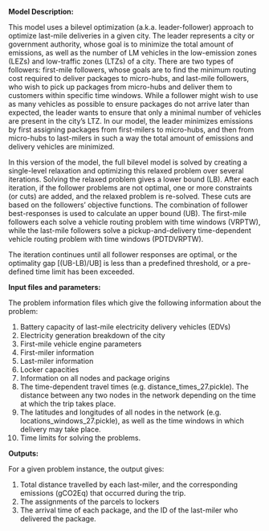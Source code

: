 **Model Description:**

This model uses a bilevel optimization (a.k.a. leader-follower) approach to optimize last-mile deliveries in a given city. The leader represents a city or government authority, whose goal is to minimize the total amount of emissions, as well as the number of LM vehicles in the low-emission zones (LEZs) and low-traffic zones (LTZs) of a city. There are two types of followers: first-mile followers, whose goals are to find the minimum routing cost required to deliver packages to micro-hubs, and last-mile followers, who wish to pick up packages from micro-hubs and deliver them to customers within specific time windows. While a follower might wish to use as many vehicles as possible to ensure packages do not arrive later than expected, the leader wants to ensure that only a minimal number of vehicles are present in the city’s LTZ. In our model, the leader minimizes emissions by first assigning packages from first-milers to micro-hubs, and then from micro-hubs to last-milers in such a way the total amount of emissions and delivery vehicles are minimized.

In this version of the model, the full bilevel model is solved by creating a single-level relaxation and optimizing this relaxed problem over several iterations. Solving the relaxed problem gives a lower bound (LB). After each iteration, if the follower problems are not optimal, one or more constraints (or cuts) are added, and the relaxed problem is re-solved. These cuts are based on the followers’ objective functions. The combination of follower best-responses is used to calculate an upper bound (UB). The first-mile followers each solve a vehicle routing problem with time windows (VRPTW), while the last-mile followers solve a pickup-and-delivery time-dependent vehicle routing problem with time windows (PDTDVRPTW).

The iteration continues until all follower responses are optimal, or the optimality gap [(UB-LB)/UB] is less than a predefined threshold, or a pre-defined time limit has been exceeded.

**Input files and parameters:**

The problem information files which give the following information about the problem:

1.  Battery capacity of last-mile electricity delivery vehicles (EDVs)
2.  Electricity generation breakdown of the city
3.  First-mile vehicle engine parameters
4.  First-miler information
5.  Last-miler information
6.  Locker capacities
7.  Information on all nodes and package origins
8.  The time-dependent travel times (e.g. distance_times_27.pickle). The distance between any two nodes in the network depending on the time at which the trip takes place.
9.  The latitudes and longitudes of all nodes in the network (e.g. locations_windows_27.pickle), as well as the time windows in which delivery may take place.
10. Time limits for solving the problems.

**Outputs:**

For a given problem instance, the output gives:

1.  Total distance travelled by each last-miler, and the corresponding emissions (gCO2Eq) that occurred during the trip.
2.  The assignments of the parcels to lockers
3.  The arrival time of each package, and the ID of the last-miler who delivered the package.
